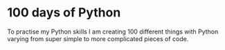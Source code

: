 # 100 days of Python

To practise my Python skills I am creating 100 different things with Python varying from super simple to more complicated pieces of code.
